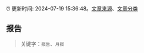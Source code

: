 :alarm_clock: 更新时间: 2024-07-19 15:36:48。[文章来源](/README.md)、[文章分类](/TAGS.md)

## 报告


> 关键字：`报告`、`月报`



